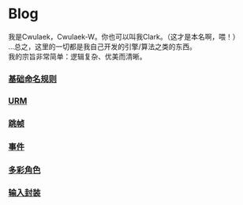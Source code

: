 # Blog

我是Cwulaek，Cwulaek-W。你也可以叫我Clark。（这才是本名啊，喂！）  
...总之，这里的一切都是我自己开发的引擎/算法之类的东西。  
我的宗旨非常简单：逻辑复杂、优美而清晰。

### [基础命名规则](./Basical%20Naming%20Rules/index.md)  

### [URM](./URM/index.md)  

### [跳帧](./Frame%20Skipping/index.md)  

### [事件](./Event%20Attached/index.md)  

### [多彩角色](./Colorful%20Costumes/index.md)  

### [输入封装](./Input%20Gathering/index.md)